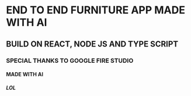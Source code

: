 # END TO END FURNITURE APP MADE WITH AI 
## BUILD ON REACT, NODE JS AND TYPE SCRIPT 
### SPECIAL THANKS TO GOOGLE FIRE STUDIO
#### MADE WITH AI
##### LOL 
